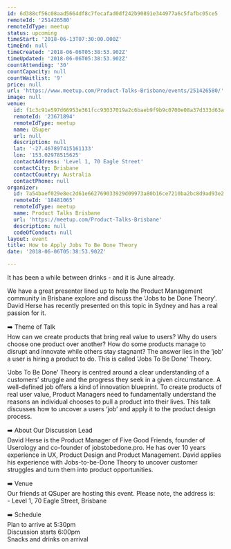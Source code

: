 ```yaml
---
id: 6d388cf56c08aad5664df8c7fecafad0df242b90891e344977a6c5fafbc05ce5
remoteId: '251426580'
remoteIdType: meetup
status: upcoming
timeStart: '2018-06-13T07:30:00.000Z'
timeEnd: null
timeCreated: '2018-06-06T05:38:53.902Z'
timeUpdated: '2018-06-06T05:38:53.902Z'
countAttending: '30'
countCapacity: null
countWaitlist: '9'
price: null
url: 'https://www.meetup.com/Product-Talks-Brisbane/events/251426580/'
image: null
venue:
  id: f1c3c91e597d66953e361fcc93037019a2c6baeb9f9b9c0700e08a37d333d63a
  remoteId: '23671894'
  remoteIdType: meetup
  name: QSuper
  url: null
  description: null
  lat: '-27.467897415161133'
  lon: '153.02978515625'
  contactAddress: 'Level 1, 70 Eagle Street'
  contactCity: Brisbane
  contactCountry: Australia
  contactPhone: null
organizer:
  id: 7a54baef029e8ec2d61e662769033929d09973a80b16ce7210ba2bc8d9ad93e2
  remoteId: '18481065'
  remoteIdType: meetup
  name: Product Talks Brisbane
  url: 'https://meetup.com/Product-Talks-Brisbane'
  description: null
  codeOfConduct: null
layout: event
title: How to Apply Jobs To Be Done Theory
date: '2018-06-06T05:38:53.902Z'

---
```

<p>It has been a while between drinks - and it is June already.</p> <p>We have a great presenter lined up to help the Product Management community in Brisbane explore and discuss the 'Jobs to be Done Theory'. David Herse has recently presented on this topic in Sydney and has a real passion for it.</p> <p>➡️ Theme of Talk<br/>How can we create products that bring real value to users? Why do users choose one product over another? How do some products manage to disrupt and innovate while others stay stagnant? The answer lies in the ‘job’ a user is hiring a product to do. This is called 'Jobs To Be Done' Theory.</p> <p>'Jobs To Be Done' Theory is centred around a clear understanding of a customers’ struggle and the progress they seek in a given circumstance. A well-defined job offers a kind of innovation blueprint. To create products of real user value, Product Managers need to fundamentally understand the reasons an individual chooses to pull a product into their lives. This talk discusses how to uncover a users ‘job’ and apply it to the product design process.</p> <p>➡️ About Our Discussion Lead<br/>David Herse is the Product Manager of Five Good Friends, founder of Userology and co-founder of jobstobedone.pro. He has over 10 years experience in UX, Product Design and Product Management. David applies his experience with Jobs-to-be-Done Theory to uncover customer struggles and turn them into product opportunities.</p> <p>➡️ Venue<br/>Our friends at QSuper are hosting this event. Please note, the address is:<br/>- Level 1, 70 Eagle Street, Brisbane</p> <p>➡️ Schedule<br/>Plan to arrive at 5:30pm<br/>Discussion starts 6:00pm<br/>Snacks and drinks on arrival</p>
